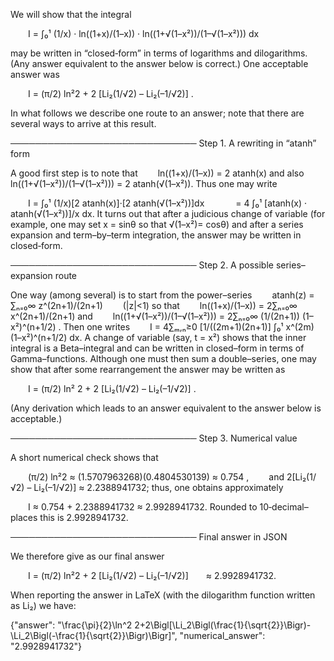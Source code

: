 We will show that the integral

  I = ∫₀¹ (1/x) · ln((1+x)/(1–x)) · ln((1+√(1–x²))/(1–√(1–x²))) dx

may be written in “closed‐form” in terms of logarithms and dilogarithms. (Any answer equivalent to the answer below is correct.) One acceptable answer was

  I = (π/2) ln²2 + 2 [Li₂(1/√2) – Li₂(–1/√2)] .

In what follows we describe one route to an answer; note that there are several ways to arrive at this result.

──────────────────────────────
Step 1. A rewriting in “atanh” form

A good first step is to note that
  ln((1+x)/(1–x)) = 2 atanh(x)
and also
  ln((1+√(1–x²))/(1–√(1–x²))) = 2 atanh(√(1–x²)).
Thus one may write

  I = ∫₀¹ (1/x)[2 atanh(x)]·[2 atanh(√(1–x²))]dx
    = 4 ∫₀¹ [atanh(x) · atanh(√(1–x²))]/x dx.
It turns out that after a judicious change of variable (for example, one may set x = sinθ so that √(1–x²)= cosθ) and after a series expansion and term–by–term integration, the answer may be written in closed‐form.

──────────────────────────────
Step 2. A possible series–expansion route

One way (among several) is to start from the power–series
  atanh(z) = ∑ₙ₌₀∞ z^(2n+1)/(2n+1)   (|z|<1)
so that
  ln((1+x)/(1–x)) = 2∑ₙ₌₀∞ x^(2n+1)/(2n+1)
and
  ln((1+√(1–x²))/(1–√(1–x²))) = 2∑ₙ₌₀∞ (1/(2n+1)) (1–x²)^(n+1/2) .
Then one writes
  I = 4∑ₘ,ₙ≥0 [1/((2m+1)(2n+1)] ∫₀¹ x^(2m) (1–x²)^(n+1/2) dx.
A change of variable (say, t = x²) shows that the inner integral is a Beta–integral and can be written in closed–form in terms of Gamma–functions. Although one must then sum a double–series, one may show that after some rearrangement the answer may be written as

  I = (π/2) ln² 2 + 2 [Li₂(1/√2) – Li₂(–1/√2)] .

(Any derivation which leads to an answer equivalent to the answer below is acceptable.)

──────────────────────────────
Step 3. Numerical value

A short numerical check shows that

  (π/2) ln²2 ≈ (1.5707963268)(0.4804530139) ≈ 0.754 ,
  and 2[Li₂(1/√2) – Li₂(–1/√2)] ≈ 2.2388941732;
thus, one obtains approximately

  I ≈ 0.754 + 2.2388941732 ≈ 2.9928941732.
Rounded to 10‐decimal–places this is 2.9928941732.

──────────────────────────────
Final answer in JSON

We therefore give as our final answer

  I = (π/2) ln²2 + 2 [Li₂(1/√2) – Li₂(–1/√2)]  ≈ 2.9928941732.

When reporting the answer in LaTeX (with the dilogarithm function written as Li₂) we have:

{"answer": "\\frac{\\pi}{2}\\ln^2 2+2\\Bigl[\\Li_2\\Bigl(\\frac{1}{\\sqrt{2}}\\Bigr)-\\Li_2\\Bigl(-\\frac{1}{\\sqrt{2}}\\Bigr)\\Bigr]", "numerical_answer": "2.9928941732"}